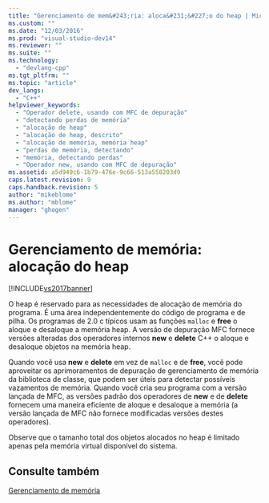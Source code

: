 ```yaml
---
title: "Gerenciamento de mem&#243;ria: aloca&#231;&#227;o do heap | Microsoft Docs"
ms.custom: ""
ms.date: "12/03/2016"
ms.prod: "visual-studio-dev14"
ms.reviewer: ""
ms.suite: ""
ms.technology: 
  - "devlang-cpp"
ms.tgt_pltfrm: ""
ms.topic: "article"
dev_langs: 
  - "C++"
helpviewer_keywords: 
  - "Operador delete, usando com MFC de depuração"
  - "detectando perdas de memória"
  - "alocação de heap"
  - "alocação de heap, descrito"
  - "alocação de memória, memória heap"
  - "perdas de memória, detectando"
  - "memória, detectando perdas"
  - "Operador new, usando com MFC de depuração"
ms.assetid: a5d949c6-1b79-476e-9c66-513a558203d9
caps.latest.revision: 9
caps.handback.revision: 5
author: "mikeblome"
ms.author: "mblome"
manager: "ghogen"
---
```

# Gerenciamento de mem&#243;ria: aloca&#231;&#227;o do heap
[!INCLUDE[vs2017banner](../assembler/inline/includes/vs2017banner.md)]

O heap é reservado para as necessidades de alocação de memória do programa.  É uma área independentemente do código de programa e de pilha.  Os programas de 2.0 c típicos usam as funções `malloc` e **free** o aloque e desaloque a memória heap.  A versão de depuração MFC fornece versões alteradas dos operadores internos **new** e **delete** C\+\+ o aloque e desaloque objetos na memória heap.  
  
 Quando você usa **new** e **delete** em vez de `malloc` e de **free**, você pode aproveitar os aprimoramentos de depuração de gerenciamento de memória da biblioteca de classe, que podem ser úteis para detectar possíveis vazamentos de memória.  Quando você cria seu programa com a versão lançada de MFC, as versões padrão dos operadores de **new** e de **delete** fornecem uma maneira eficiente de aloque e desaloque a memória \(a versão lançada de MFC não fornece modificadas versões destes operadores\).  
  
 Observe que o tamanho total dos objetos alocados no heap é limitado apenas pela memória virtual disponível do sistema.  
  
## Consulte também  
 [Gerenciamento de memória](../mfc/memory-management.md)